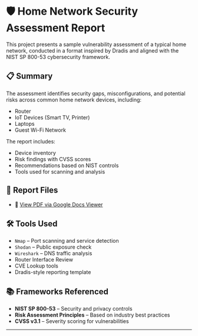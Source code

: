 # 🛡️ Home Network Security Assessment Report

This project presents a sample vulnerability assessment of a typical home network, conducted in a format inspired by Dradis and aligned with the NIST SP 800-53 cybersecurity framework.

## 📋 Summary

The assessment identifies security gaps, misconfigurations, and potential risks across common home network devices, including:

- Router
- IoT Devices (Smart TV, Printer)
- Laptops
- Guest Wi-Fi Network

The report includes:
- Device inventory
- Risk findings with CVSS scores
- Recommendations based on NIST controls
- Tools used for scanning and analysis

## 📄 Report Files
- 📄 [View PDF via Google Docs Viewer](https://docs.google.com/viewer?url=https://raw.githubusercontent.com/Singh050/Home_Network_Security_Assessment_Report/main/Home_Network_Security_Assessment_Report.pdf)


## 🛠️ Tools Used

- `Nmap` – Port scanning and service detection  
- `Shodan` – Public exposure check  
- `Wireshark` – DNS traffic analysis  
- Router Interface Review  
- CVE Lookup tools  
- Dradis-style reporting template

## 📚 Frameworks Referenced

- **NIST SP 800-53** – Security and privacy controls  
- **Risk Assessment Principles** – Based on industry best practices  
- **CVSS v3.1** – Severity scoring for vulnerabilities

---

